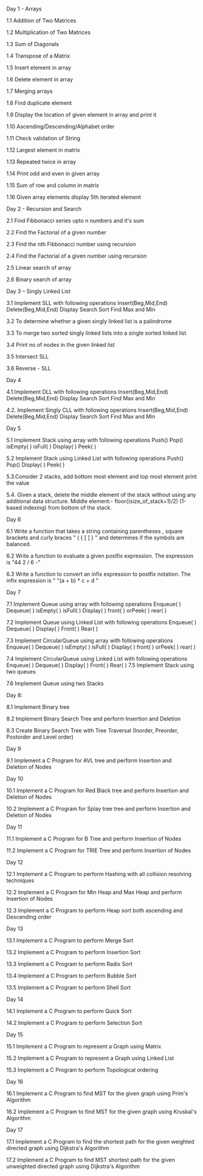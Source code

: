 Day 1 - Arrays

1.1 Addition of Two Matrices

1.2 Multiplication of Two Matrices

1.3 Sum of Diagonals

1.4 Transpose of a Matrix

1.5 Insert element in array

1.6 Delete element in array

1.7 Merging arrays

1.8 Find duplicate element

1.9 Display the location of given element in array and print it

1.10 Ascending/Descending/Alphabet order

1.11 Check validation of String

1.12 Largest element in matrix

1.13 Repeated twice in array

1.14 Print odd and even in given array

1.15 Sum of row and column in matrix

1.16 Given array elements display 5th iterated element

Day 2 - Recursion and Search

2.1 Find Fibbonacci series upto n numbers and it's sum

2.2 Find the Factorial of a given number

2.3 Find the nth Fibbonacci number using recursion

2.4 Find the Factorial of a given number using recursion

2.5 Linear search of array

2.6 Binary search of array

Day 3 – Singly Linked List

3.1	Implement SLL with following operations
Insert(Beg,Mid,End)
Delete(Beg,Mid,End)
Display
Search
Sort
Find Max and Min

3.2 To determine whether a given singly linked list is a palindrome

3.3	To merge two sorted singly linked lists into a single sorted linked list

3.4	Print no of nodes in the given linked list

3.5	Intersect SLL

3.6	Reverse - SLL

Day 4

4.1.Implement DLL with following operations
Insert(Beg,Mid,End)
Delete(Beg,Mid,End)
Display
Search
Sort
Find Max and Min

4.2. Implement Singly CLL with following operations
Insert(Beg,Mid,End)
Delete(Beg,Mid,End)
Display
Search
Sort
Find Max and Min

Day 5

5.1 Implement Stack using array with following operations
Push()
Pop()
isEmpty( )
isFull( )
Display( )
Peek( )

5.2 Implement Stack using Linked List with following operations
Push()
Pop()
Display( )
Peek( )

5.3.Consider 2 stacks, add bottom most element and top most element print the value

5.4. Given a stack, delete the middle element of the stack without using any additional data structure.
Middle element:- floor((size_of_stack+1)/2) (1-based indexing) from bottom of the stack.

Day 6

6.1 Write a function that takes a string containing parentheses , square brackets  and curly braces "  ( { [ ] } " and determines if the symbols are balanced.
 
6.2  Write a function to evaluate a given postfix expression. The expression is "44 2 / 6 -"
  
6.3 Write a function to convert an infix expression to postfix notation. The infix expression is " "(a + b) * c + d "

Day 7

7.1  Implement Queue using array with following operations
Enqueue( )
Dequeue( )
isEmpty( )
isFull( )
Display( )
front( ) orPeek( )
rear( )

7.2   Implement Queue using Linked List with following operations
Enqueue( )
Dequeue( )
Display( )
Front( )
Rear( )

7.3   Implement CircularQueue using array with following operations
Enqueue( )
Dequeue( )
isEmpty( )
isFull( )
Display( )
front( ) orPeek( )
rear( )

7.4   Implement CircularQueue using Linked List with following operations
Enqueue( )
Dequeue( )
Display( )
Front( )
Rear( )
7.5   Implement Stack using two queues

7.6  Implement Queue using two Stacks

Day 8:

8.1  Implement Binary tree

8.2  Implement Binary Search Tree and perform Insertion and Deletion

8.3  Create Binary Search Tree with Tree Traversal (Inorder, Preorder, Postorder and Level order)

Day 9

9.1 Implement a C Program for AVL tree and perform Insertion and Deletion of Nodes

Day 10

10.1  Implement a C Program for Red Black tree and perform Insertion and Deletion of Nodes

10.2  Implement a C Program for Splay tree tree and perform Insertion and Deletion of Nodes

Day 11


11.1 Implement a C Program for B Tree and perform Insertion of Nodes

11.2 Implement a C Program for TRIE Tree and perform Insertion  of Nodes

Day 12

12.1  Implement a C Program to perform Hashing with all collision resolving techniques

12.2  Implement a C Program for Min Heap and Max Heap and perform Insertion  of Nodes

12.3  Implement a C Program to perform Heap sort both ascending and Descending order

Day 13

13.1 Implement a C Program to perform Merge Sort

13.2 Implement a C Program to perform Insertion Sort

13.3 Implement a C Program to perform Radix Sort

13.4 Implement a C Program to perform Bubble Sort

13.5 Implement a C Program to perform Shell Sort

Day 14

14.1 Implement a C Program to perform Quick Sort

14.2 Implement a C Program to perform Selection Sort

Day 15

15.1 Implement a C Program to represent a Graph  using Matrix

15.2 Implement a C Program to represent a Graph using Linked List

15.3 Implement a C Program to perform Topological ordering

Day 16

16.1 Implement a C Program to find MST for the given graph using Prim's Algorithm

16.2 Implement a C Program to find MST for the given graph using Kruskal's Algorithm

Day 17

17.1 Implement a C Program to find the shortest path for the given weighted directed graph using Dijkstra's Algorithm

17.2 Implement a C Program to find MST shortest path for the given unweighted directed graph using Dijkstra's Algorithm
